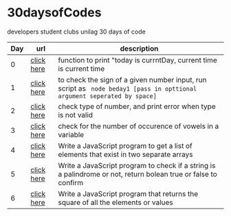 # 30daysofCodes
developers student clubs unilag 30 days of code


| Day   | url  | description|
| ------|-----| -----------|
|  0    |[click here](https://github.com/ogheneovo12/30daysofCodes/blob/master/beday0.js/ "Day 0")|function to print "today is currntDay, current time is current time|
| 1     |[click here](https://github.com/ogheneovo12/30daysofCodes/blob/master/beday1.js/ "Day 1")| to check the sign of a given number input, run script as ``` node beday1 [pass in opttional argument seperated by space]```|
| 2  | [click here](https://github.com/ogheneovo12/30daysofCodes/blob/master/beday2.js/ "Day 2")| check type of number, and print error when type is not valid|
| 3  | [click here](https://github.com/ogheneovo12/30daysofCodes/blob/master/beday3.js/ "Day 3") | check for the number of occurence of  vowels in a variable |
| 4  | [click here](https://github.com/ogheneovo12/30daysofCodes/blob/master/beday4.js/ "Day 4") | Write a JavaScript program to get a list of elements that exist in two separate arrays |
| 5  | [click here](https://github.com/ogheneovo12/30daysofCodes/blob/master/beday5.js/ "Day 5") | Write a JavaScript program to check if a string is a palindrome or not, return bolean true or false to confirm  |
| 6 | [click here](https://github.com/ogheneovo12/30daysofCodes/blob/master/beday6.js/ "Day 6") | Write a JavaScript program that returns the square of all the elements or values  |

